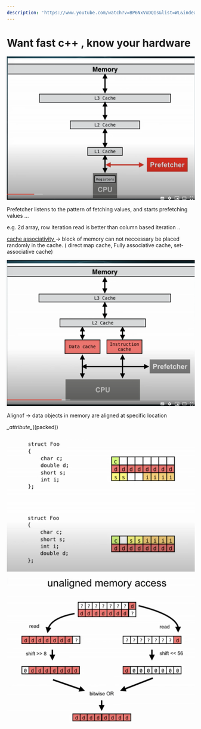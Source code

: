 ```yaml
---
description: 'https://www.youtube.com/watch?v=BP6NxVxDQIs&list=WL&index=3&t=0s'
---
```


# Want fast c++ , know your hardware

![](../../.gitbook/assets/image%20%28192%29.png)

Prefetcher listens to the pattern of fetching values, and starts prefetching values ...

e.g. 2d array, row iteration read is better than column based iteration ..



[cache associativity ](https://en.wikipedia.org/wiki/Cache_placement_policies)-&gt; block of memory can not neccessary be placed randomly in the cache.  \( direct map cache, Fully associative cache, set-associative cache\)

![](../../.gitbook/assets/image%20%28194%29.png)

Alignof -&gt; data objects in memory are aligned at specific location 

_\_attribute\__\(\(packed\)\)

![](../../.gitbook/assets/image%20%28196%29.png)

![](../../.gitbook/assets/image%20%28195%29.png)

